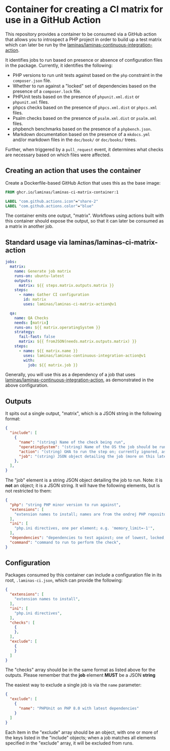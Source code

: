 # Container for creating a CI matrix for use in a GitHub Action

This repository provides a container to be consumed via a GitHub action that allows you to introspect a PHP project in order to build up a test matrix which can later be run by the [laminas/laminas-continuous-integration-action](https://github.com/laminas/laminas-continuous-integration-action).

It identifies jobs to run based on presence or absence of configuration files in the package.
Currently, it identifies the following:

- PHP versions to run unit tests against based on the `php` constraint in the `composer.json` file.
- Whether to run against a "locked" set of dependencies based on the presence of a `composer.lock` file.
- PHPUnit tests based on the presence of `phpunit.xml.dist` or `phpunit.xml` files.
- phpcs checks based on the presence of `phpcs.xml.dist` or `phpcs.xml` files.
- Psalm checks based on the presence of `psalm.xml.dist` or `psalm.xml` files.
- phpbench benchmarks based on the presence of a `phpbench.json`.
- Markdown documentation based on the presence of a `mkdocs.yml` and/or markdown files in the `doc/book/` or `doc/books/` trees.

Further, when triggered by a `pull_request` event, it determines what checks are necessary based on which files were affected.

## Creating an action that uses the container

Create a Dockerfile-based GitHub Action that uses this as the base image:

```Dockerfile
FROM ghcr.io/laminas/laminas-ci-matrix-container:1

LABEL "com.github.actions.icon"="share-2"
LABEL "com.github.actions.color"="blue"
```

The container emits one output, "matrix".
Workflows using actions built with this container should expose the output, so that it can later be consumed as a matrix in another job.

## Standard usage via laminas/laminas-ci-matrix-action

```yaml
jobs:
  matrix:
    name: Generate job matrix
    runs-on: ubuntu-latest
    outputs:
      matrix: ${{ steps.matrix.outputs.matrix }}
    steps:
      - name: Gather CI configuration
        id: matrix
        uses: laminas/laminas-ci-matrix-action@v1

  qa:
    name: QA Checks
    needs: [matrix]
    runs-on: ${{ matrix.operatingSystem }}
    strategy:
      fail-fast: false
      matrix: ${{ fromJSON(needs.matrix.outputs.matrix) }}
    steps:
      - name: ${{ matrix.name }}
        uses: laminas/laminas-continuous-integration-action@v1
        with:
          job: ${{ matrix.job }}
```

Generally, you will use this as a dependency of a job that uses [laminas/laminas-continuous-integration-action](https://github.com/laminas/laminas-continuous-integration-action), as demonstrated in the above configuration.

## Outputs

It spits out a single output, "matrix", which is a JSON string in the following format:

```json
{
  "include": [
    {
      "name": "(string) Name of the check being run",
      "operatingSystem": "(string) Name of the OS the job should be run on (generally ubuntu-latest)",
      "action": "(string) GHA to run the step on; currently ignored, as GHA does not support dynamic action selection",
      "job": "(string) JSON object detailing the job (more on this later)",
    },
  ],
}
```


The "job" element is a string JSON object detailing the job to run.
Note: it is **not** an object; it is a JSON string.
It will have the following elements, but is not restricted to them:

```json
{
  "php": "string PHP minor version to run against",
  "extensions": [
    "extension names to install; names are from the ondrej PHP repository, minus the php{VERSION}- prefix",
  ],
  "ini": [
    "php.ini directives, one per element; e.g. 'memory_limit=-1'",
  ],
  "dependencies": "dependencies to test against; one of lowest, locked, latest",
  "command": "command to run to perform the check",
}
```

## Configuration

Packages consumed by this container can include a configuration file in its root, `.laminas-ci.json`, which can provide the following:

```json
{
  "extensions": [
    "extension names to install",
  ],
  "ini": [
    "php.ini directives",
  ],
  "checks": [
    {
    },
  ],
  "exclude": [
    {
    }
  ]
}
```

The "checks" array should be in the same format as listed above for the outputs.
Please remember that the **job** element **MUST** be a JSON **string**

The easiest way to exclude a single job is via the `name` parameter:

```json
{
  "exclude": [
    {
      "name": "PHPUnit on PHP 8.0 with latest dependencies"
    }
  ]
}
```

Each item in the "exclude" array should be an object, with one or more of the keys listed in the "include" objects; when a job matches all elements specified in the "exclude" array, it will be excluded from runs.
